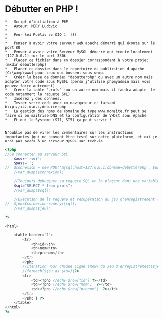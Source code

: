 # Débutter en PHP !

    *   Script d'initiation à PHP
	* 	Auteur: MERY Ludovic
	*
	*	Pour toi Public de SIO 1  !!!
	*
	*	Penser à avoir votre serveur web apache démarré qui écoute sur le port 80
	*	Penser à avoir votre Serveur MySQL démarré qui écoute localement (127.0.0.1) sur le port 3306
	*	Placer ce fichier dans un dossier correspondant à votre projet (mkdir debutterphp)
	*	Placer ce dossier dans le repertoire de publication d'apache (C:\wamp\www) pour ceux qui bossent sous wamp.
	*	Créer la base de données "debutterphp" ou avec un autre nom mais adapter votre code sous MySQL (perso j'utilise phpmyadmin mais vous pouvez faire autrement)
	*	Créer la table "profs" (ou un autre nom mais il faudra adapter le code notamment la requete SQL)
	*	Insérez y des données.
	*	Tester votre code avec un navigateur en faisant http://127.0.0.1/debutterphp
	*	La gestion des noms de domaine de type www.monsite.fr peut se faire si on maitrise DNS et la configuration de VHost sous Apache
	*	Et oui le Systeme (SI1, SI5) ça peut servir !
	
	
	N'oublie pas de virer les commentaires sur les instructions importantes (qui ne peuvent être testé sur cette plateforme, et oui je n'ai pas accès à un serveur MySQL sur tech.io 

```php runnable
<?php
//Se connecter au serveur SQL
	$user='root';
	$pass='';
//	$connexion = new PDO('mysql:host=127.0.0.1;dbname=debutterphp', $user, $pass);
	//var_dump($connexion);
	
	//Toujours debugguer sa requete SQL en la plaçant dans une variable
	$sql="SELECT * from profs";
	//var_dump($sql);
	
	//Exécution de la requete et recupération du jeu d'enregistrement (aussi appelé Curseur)
//	$jeu=$connexion->query($sql);
	//var_dump($jeu);
	
?>

<html>

	<table border="1">
		<tr>
			<th>id</th>
			<th>nom</th>
			<th>prenom</th>
		</tr>
		<?php
		//Itération Pour chaque Ligne (Row) du Jeu d'enregistrement($jeu)
		//foreach($jeu as $row){?>
		<tr>
			<td><?php //echo $row["id"] ?></td>
			<td><?php //echo $row["nom"]  ?></td>
			<td><?php //echo $row["prenom"]  ?></td>
		</tr>
		<?php } ?>
	</table>
</html>
?>
```

